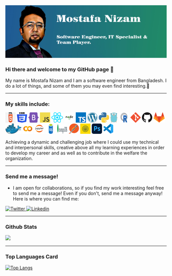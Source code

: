 <img src="/Github_banner.jpg" alt="banner"/>

### Hi there and welcome to my GitHub page 👋

My name is Mostafa Nizam  and I am a software engineer from Bangladesh. I do a lot of things, and some of them you may even find interesting.🤞

---

### My skills include:
<p>
  <a href="/" title="HTML"><img src="icons/html.png" /></a>
  <a href="/" title="CSS"><img src="icons/css.png" /></a>
  <a href="https://getbootstrap.com/" title="Bootstrab"><img src="icons/bootstrab.png" /></a>
  <a href="/" title="JavaScript"><img src="icons/javascript.png" /></a>
  <a href="https://reactjs.org/" title="React"><img src="icons/react.png" /></a>
  <a href="https://nodejs.org/" title="nodejs"><img src="icons/nodejs.png" /></a>
  <a href="https://www.typescriptlang.org/" title="TypeScript"><img src="icons/typescript.png" /></a>
  <a href="https://wordpress.org/" title="WordPress"><img src="icons/wordpress.png" /></a>
  <a href="https://www.python.org/" title="Python"><img src="icons/python.png" /></a>
  <a href="https://golang.org/" title="Golang"><img src="icons/golang.png" /></a>
  <a href="https://cran.r-project.org/" title="R"><img src="icons/r.png" /></a>
  <a href="https://git-scm.com/" title="Git"><img src="icons/git.png" /></a>
  <a href="https://github.com/" title="GitHub"><img src="icons/github.png" /></a>
  <a href="https://gitlab.com/" title="GitLab"><img src="icons/gitlab.png" /></a>
  <a href="https://www.docker.com/" title="Docker"><img src="icons/docker.png" /></a>
  <a href="https://colab.research.google.com/" title="colab"><img src="icons/colab.png" /></a>
  <a href="https://jupyter.org/" title="Jupyter"><img src="icons/jupyter.png" /></a>
  <a href="https://www.microsoft.com/en-us/sql-server/" title="SQL"><img src="icons/sqls.png" /></a>
  <a href="https://www.mongodb.com/" title="mongodb"><img src="icons/mongodb.png" /></a>
  <a href="https://www.postman.com/" title="postman"><img src="icons/postman.png" /></a>
  <a href="https://www.soapui.org/" title="soapui"><img src="icons/soapui.png" /></a>
  <a href="https://www.photoshop.com/" title="PhotoShop"><img src="icons/ps.png" /></a>
  <a href="https://code.visualstudio.com/" title="Visual Studio Code"><img src="icons/vscode.png" /></a>
</p>

<p>
  Achieving a dynamic and challenging job where I could use my technical and interpersonal skills, creative above all my learning experiences in order to develop my career and as well as to contribute in the welfare the organization. 
</p>

---

### Send me a message!
  
  - I am open for collaborations, so if you find my work interesting feel free to send me a message! Even if you don't, send me a message anyway! Here is where you can find me:
  
 <p>
<a href="https://twitter.com/mnb00754">
  <img
    alt="Twitter"
    src="https://img.shields.io/badge/Twitter-1DA1F2?logo=twitter&logoColor=white&style=for-the-badge"
  />
</a>
<a href="https://www.linkedin.com/in/mn754/">
  <img
    alt="Linkedin"
    src="https://img.shields.io/badge/linkedin-0077B5?logo=linkedin&logoColor=white&style=for-the-badge"
  />
</a>
</p>

---

### Github Stats

<img src="https://github-readme-stats.vercel.app/api?username=nizam754&count_private=true&title_color=FD9047&icon_color=FD9047&text_color=0C2233&custom_title=Aleks+Popovic's+GitHub+Stats&show_icons=true"/>

---

### Top Languages Card

[![Top Langs](https://github-readme-stats.vercel.app/api/top-langs/?username=nizam754)](https://github.com/anuraghazra/github-readme-stats)











